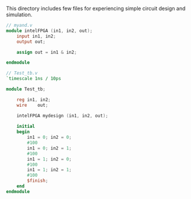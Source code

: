 This directory includes few files for experiencing simple circuit design and simulation.

```verilog
// myand.v
module intelFPGA (in1, in2, out);
	input in1, in2;
	output out;

	assign out = in1 & in2;

endmodule
```

```verilog
// Test_tb.v
`timescale 1ns / 10ps

module Test_tb;

	reg	in1, in2;
	wire	out;

	intelFPGA mydesign (in1, in2, out);
	
	initial
	begin
		in1 = 0; in2 = 0;
		#100
		in1 = 0; in2 = 1;
		#100
		in1 = 1; in2 = 0;
		#100
		in1 = 1; in2 = 1;
		#100
		$finish;
	end		
endmodule
```

